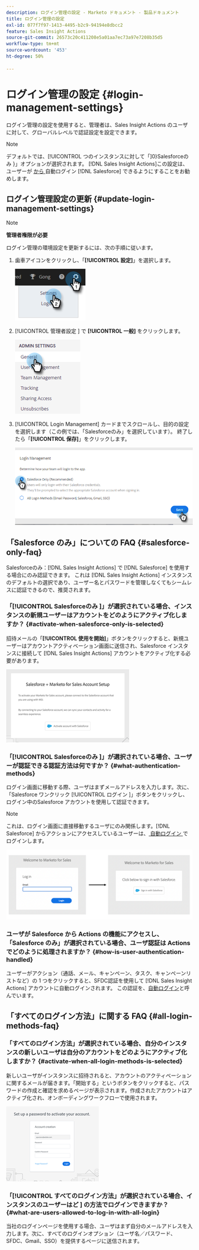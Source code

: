 ```yaml
---
description: ログイン管理の設定 - Marketo ドキュメント - 製品ドキュメント
title: ログイン管理の設定
exl-id: 077f7f97-1413-4495-b2c9-94194e8dbcc2
feature: Sales Insight Actions
source-git-commit: 26573c20c411208e5a01aa7ec73a97e7208b35d5
workflow-type: tm+mt
source-wordcount: '453'
ht-degree: 50%

---
```


# ログイン管理の設定 {#login-management-settings}

ログイン管理の設定を使用すると、管理者は、Sales Insight Actions のユーザに対して、グローバルレベルで認証設定を設定できます。

>[!NOTE]
>
>デフォルトでは、[!UICONTROL  つのインスタンスに対して「]0}Salesforceのみ }」オプションが選択されます。 [!DNL Sales Insight Actions]この設定は、ユーザーが [ から ](/help/marketo/product-docs/marketo-sales-insight/actions/admin/auto-login-from-salesforce.md) 自動ログイン [!DNL Salesforce] できるようにすることをお勧めします。

## ログイン管理設定の更新 {#update-login-management-settings}

>[!NOTE]
>
>**管理者権限が必要**

ログイン管理の環境設定を更新するには、次の手順に従います。

1. 歯車アイコンをクリックし、「**[!UICONTROL 設定]**」を選択します。

   ![](assets/login-management-settings-1.png)

1. [!UICONTROL  管理者設定 ] で **[!UICONTROL 一般]** をクリックします。

   ![](assets/login-management-settings-2.png)

1. [!UICONTROL Login Management] カードまでスクロールし、目的の設定を選択します（この例では、「Salesforceのみ」を選択しています）。 終了したら「**[!UICONTROL 保存]**」をクリックします。

   ![](assets/login-management-settings-3.png)

## 「Salesforce のみ」についての FAQ {#salesforce-only-faq}

Salesforceのみ：[!DNL Sales Insight Actions] で [!DNL Salesforce] を使用する場合にのみ認証できます。 これは [!DNL Sales Insight Actions] インスタンスのデフォルトの選択であり、ユーザー名とパスワードを管理しなくてもシームレスに認証できるので、推奨されます。

### 「[!UICONTROL Salesforceのみ ]」が選択されている場合、インスタンスの新規ユーザーはアカウントをどのようにアクティブ化しますか？ {#activate-when-salesforce-only-is-selected}

招待メールの「**[!UICONTROL 使用を開始]**」ボタンをクリックすると、新規ユーザーはアカウントアクティベーション画面に送信され、Salesforce インスタンスに接続して [!DNL Sales Insight Actions] アカウントをアクティブ化する必要があります。

![](assets/login-management-settings-4.png)

### 「[!UICONTROL Salesforceのみ ]」が選択されている場合、ユーザーが認証できる認証方法は何ですか？ {#what-authentication-methods}

ログイン画面に移動する際、ユーザはまずメールアドレスを入力します。次に、「Salesforce ワンクリック [!UICONTROL  ログイン ]」ボタンをクリックし、ログイン中のSalesforce アカウントを使用して認証できます。

>[!NOTE]
>
>これは、ログイン画面に直接移動するユーザにのみ関係します。[!DNL Salesforce] からアクションにアクセスしているユーザーは、[ 自動ログイン ](/help/marketo/product-docs/marketo-sales-insight/actions/admin/auto-login-from-salesforce.md) でログインします。

![](assets/login-management-settings-5.png)

### ユーザが Salesforce から Actions の機能にアクセスし、「Salesforce のみ」が選択されている場合、ユーザ認証は Actions でどのように処理されますか？ {#how-is-user-authentication-handled}

ユーザーがアクション（通話、メール、キャンペーン、タスク、キャンペーンリストなど）の 1 つをクリックすると、SFDC認証を使用して [!DNL Sales Insight Actions] アカウントに自動ログインされます。 この認証を、[自動ログイン](/help/marketo/product-docs/marketo-sales-insight/actions/admin/auto-login-from-salesforce.md)と呼んでいます。

## 「すべてのログイン方法」に関する FAQ {#all-login-methods-faq}

### 「すべてのログイン方法」が選択されている場合、自分のインスタンスの新しいユーザは自分のアカウントをどのようにアクティブ化しますか？ {#activate-when-all-login-methods-is-selected}

新しいユーザがインスタンスに招待されると、アカウントのアクティベーションに関するメールが届きます。「開始する」というボタンをクリックすると、パスワードの作成と確認を求めるページが表示されます。作成されたアカウントはアクティブ化され、オンボーディングワークフローで使用されます。

![](assets/login-management-settings-6.png)

### 「[!UICONTROL  すべてのログイン方法」が選択されている場合、インスタンスのユーザーはど ] の方法でログインできますか？ {#what-are-users-allowed-to-log-in-with-all-login}

当社のログインページを使用する場合、ユーザはまず自分のメールアドレスを入力します。次に、すべてのログインオプション（ユーザ名／パスワード、SFDC、Gmail、SSO）を提供するページに送信されます。
